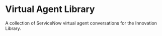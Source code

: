 # Virtual Agent Library

A collection of ServiceNow virtual agent conversations for the Innovation Library.